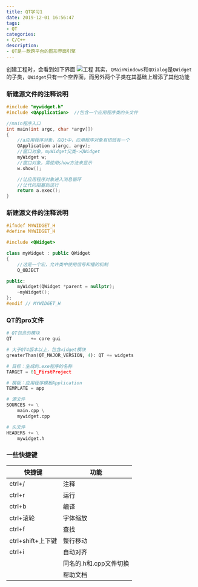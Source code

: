 ```yaml
---
title: QT学习1
date: 2019-12-01 16:56:47
tags:
- QT
categories:
- C/C++
description:
- QT是一款跨平台的图形界面引擎
---
```


<!--more-->
创建工程时，会看到如下界面
![工程](q1.png)
其实，`QMainWindows`和`QDialog`是`QWidget`的子类，`QWidget`只有一个空界面，而另外两个子类在其基础上增添了其他功能


### 新建源文件的注释说明
```C++
#include "mywidget.h"
#include <QApplication>  //包含一个应用程序类的头文件

//main程序入口
int main(int argc, char *argv[])
{
    //a应用程序对象，在Qt中，应用程序对象有切纸有一个
    QApplication a(argc, argv);
    //窗口对象，myWidget父类->QWidget
    myWidget w;
    //窗口对象，需使用show方法来显示
    w.show();

    //让应用程序对象进入消息循环
    //让代码阻塞到这行
    return a.exec();
}
```

### 新建源文件的注释说明
```C++
#ifndef MYWIDGET_H
#define MYWIDGET_H

#include <QWidget>

class myWidget : public QWidget
{
    //这是一个宏，允许类中使用信号和槽的机制
    Q_OBJECT

public:
    myWidget(QWidget *parent = nullptr);
    ~myWidget();
};
#endif // MYWIDGET_H
```


### QT的pro文件
```py
# QT包含的模块
QT       += core gui

# 大于QT4版本以上，包含widget模块
greaterThan(QT_MAJOR_VERSION, 4): QT += widgets

# 目标：生成的.exe程序的名称
TARGET = 01_FirstProject

# 模板：应用程序模板Application
TEMPLATE = app

# 源文件
SOURCES += \
    main.cpp \
    mywidget.cpp

# 头文件
HEADERS += \
    mywidget.h

```

### 一些快捷键
| 快捷键            | 功能                   |
|-------------------|------------------------|
| ctrl+/            | 注释                   |
| ctrl+r            | 运行                   |
| ctrl+b            | 编译                   |
| ctrl+滚轮         | 字体缩放               |
| ctrl+f            | 查找                   |
| ctrl+shift+上下键 | 整行移动               |
| ctrl+i            | 自动对齐               |
| <F4>              | 同名的.h和.cpp文件切换 |
| <F1>              | 帮助文档               |

